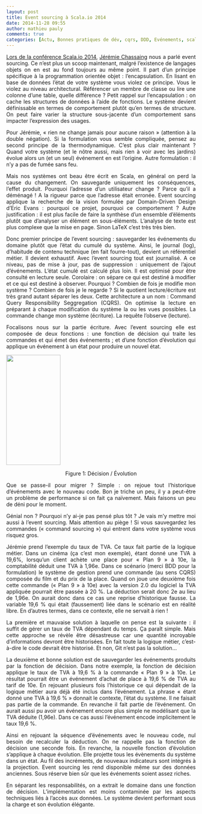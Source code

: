 ```yaml
---
layout: post
title: Event sourcing à Scala.io 2014
date: 2014-11-28 09:55
author: mathieu pauly
comments: true
categories: [Actu, Bonnes pratiques de dév, cqrs, DDD, Evénements, scala.io]
---
```

<p style="text-align: justify;"><a href="http://scala.io/" target="_blank">Lors de la conférence Scala.io 2014</a>, <a href="https://twitter.com/thinkb4coding" target="_blank">Jérémie Chassaing</a> nous a parlé event sourcing. Ce n’est plus un scoop maintenant, malgré l’existence de langages objets on en est au fond toujours au même point. Il part d’un principe spécifique à la programmation orientée objet : l’encapsulation. En lisant en base de données l’état de votre système vous violez ce principe. Vous le violez au niveau architectural. Référencer un membre de classe ou lire une colonne d’une table, quelle différence ? Petit rappel sur l’encapsulation : on cache les structures de données à l’aide de fonctions. Le système devient définissable en termes de comportement plutôt qu’en termes de structure. On peut faire varier la structure sous-jacente d’un comportement sans impacter l’expression des usages.</p>

<p style="text-align: justify;">Pour Jérémie, « rien ne change jamais pour aucune raison » (attention à la double négation). Si la formulation vous semble compliquée, pensez au second principe de la thermodynamique. C’est plus clair maintenant ? Quand votre système (et le nôtre aussi, mais rien à voir avec les jardins) évolue alors un (et un seul) événement en est l’origine. Autre formulation : il n’y a pas de fumée sans feu.</p>

<p style="text-align: justify;">Mais nos systèmes ont beau être écrit en Scala, en général on perd la cause du changement. On sauvegarde uniquement les conséquences, l’effet produit. Pourquoi l’adresse d’un utilisateur change ? Parce qu’il a déménagé ! A la rigueur parce que l’adresse était erronée. Event sourcing applique la recherche de la vision formulée par Domain-Driven Design d’Eric Evans : pourquoi ce projet, pourquoi ce comportement ? Autre justification : il est plus facile de faire la synthèse d’un ensemble d’éléments plutôt que d’analyser un élément en sous-éléments. L’analyse de texte est plus complexe que la mise en page. Sinon LaTeX c’est très très bien.</p>

<p style="text-align: justify;">Donc premier principe de l’event sourcing : sauvegarder les événements du domaine plutôt que l’état du cumulé du système. Ainsi, le journal (log), d’habitude de contenu technique (en fait fourre-tout), devient un référentiel métier. Il devient exhaustif. Avec l’event sourcing tout est journalisé. A ce niveau, pas de mise à jour, pas de suppression : uniquement de l’ajout d’événements. L’état cumulé est calculé plus loin. Il est optimisé pour être consulté en lecture seule. Corolaire : on sépare ce qui est destiné à modifier et ce qui est destiné à observer. Pourquoi ? Combien de fois je modifie mon système ? Combien de fois je le regarde ? Si le quotient lecture/écriture est très grand autant séparer les deux. Cette architecture a un nom : Command Query Responsibility Seggregation (CQRS). On optimise la lecture en préparant à chaque modification du système la ou les vues possibles. La commande change mon système (écriture). La requête l’observe (lecture).</p>

<p style="text-align: justify;">Focalisons nous sur la partie écriture. Avec l’event sourcing elle est composée de deux fonctions : une fonction de décision qui traite les commandes et qui émet des événements ; et d’une fonction d’évolution qui applique un événement à un état pour produire un nouvel état.</p>

<p style="text-align: justify;"><a href="http://www.arolla.fr/blog/wp-content/uploads/2014/11/decide-evolve.png"><img class="aligncenter wp-image-2904 size-full" src="http://www.arolla.fr/blog/wp-content/uploads/2014/11/decide-evolve.png" alt="" width="144" height="293" /></a></p>

<p style="text-align: center;">Figure 1: Décision / Évolution</p>

<p style="text-align: justify;">Que se passe-il pour migrer ? Simple : on rejoue tout l’historique d’événements avec le nouveau code. Bon je triche un peu, il y a peut-être un problème de performance si on fait ça naïvement. Mais faisons un peu de déni pour le moment.</p>

<p style="text-align: justify;">Génial non ? Pourquoi n’y ai-je pas pensé plus tôt ? Je vais m’y mettre moi aussi à l’event sourcing. Mais attention au piège ! Si vous sauvegardez les commandes (« command sourcing ») qui entrent dans votre système vous risquez gros.</p>

<p style="text-align: justify;">Jérémie prend l’exemple du taux de TVA. Ce taux fait partie de la logique métier. Dans un cinéma (ça c’est mon exemple), étant donné une TVA à 19,6%, lorsqu’un client achète une place pour « Plan 9 » à 10e, la comptabilité déduit une TVA à 1,96e. Dans ce scénario (merci BDD pour la formulation) le système de gestion prend une commande (au sens CQRS) composée du film et du prix de la place. Quand on joue une deuxième fois cette commande (« Plan 9 » à 10e) avec la version 2.0 du logiciel la TVA appliquée pourrait être passée à 20 %. La déduction serait donc 2e au lieu de 1,96e. On aurait donc dans ce cas une reprise d’historique fausse. La variable 19,6 % qui était (faussement) liée dans le scénario est en réalité libre. En d’autres termes, dans ce contexte, elle ne servait à rien !</p>

<p style="text-align: justify;">La première et mauvaise solution à laquelle on pense est la suivante : il suffit de gérer un taux de TVA dépendant du temps. Ça paraît simple. Mais cette approche se révèle être désastreuse car une quantité incroyable d’informations devront être historisées. En fait toute la logique métier, c’est-à-dire le code devrait être historisé. Et non, Git n’est pas la solution...</p>

<p style="text-align: justify;">La deuxième et bonne solution est de sauvegarder les événements produits par la fonction de décision. Dans notre exemple, la fonction de décision applique le taux de TVA à 19,6 % à la commande « Plan 9 » à 10e. Le résultat pourrait être un événement d’achat de place à 19,6 % de TVA au tarif de 10e. En rejouant plusieurs fois l’historique ce qui dépendait de la logique métier aura déjà été inclus dans l’événement. La phrase « étant donné une TVA à 19,6 % » donnait le contexte, l’état du système. Il ne faisait pas partie de la commande. En revanche il fait partie de l’événement. On aurait aussi pu avoir un événement encore plus simple ne modélisant que la TVA déduite (1,96e). Dans ce cas aussi l’événement encode implicitement le taux 19,6 %.</p>

<p style="text-align: justify;">Ainsi en rejouant la séquence d’événements avec le nouveau code, nul besoin de recalculer la déduction. On ne rappelle pas la fonction de décision une seconde fois. En revanche, la nouvelle fonction d’évolution s’applique à chaque évolution. Elle projette tous les évènements du système dans un état. Au fil des incréments, de nouveaux indicateurs sont intégrés à la projection. Event sourcing les rend disponible même sur des données anciennes. Sous réserve bien sûr que les événements soient assez riches.</p>

<p style="text-align: justify;">En séparant les responsabilités, on a extrait le domaine dans une fonction de décision. L’implémentation est moins contaminée par les aspects techniques liés à l’accès aux données. Le système devient performant sous la charge et son évolution élégante.</p>

